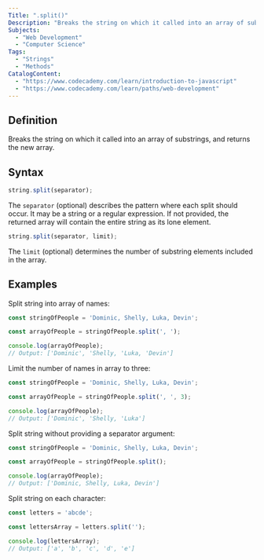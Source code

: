 ```yaml
---
Title: ".split()"
Description: "Breaks the string on which it called into an array of substrings, and returns the new array. "
Subjects:
  - "Web Development"
  - "Computer Science"
Tags:
  - "Strings"
  - "Methods"
CatalogContent:
  - "https://www.codecademy.com/learn/introduction-to-javascript"
  - "https://www.codecademy.com/learn/paths/web-development"
---
```


## Definition

Breaks the string on which it called into an array of substrings, and returns the new array. 

## Syntax

```js
string.split(separator);
```

The `separator` (optional) describes the pattern where each split should occur. It may be a string or a regular expression. If not provided, the returned array will contain the entire string as its lone element.

```js
string.split(separator, limit);
```

The `limit` (optional) determines the number of substring elements included in the array.  

## Examples

Split string into array of names:

```js
const stringOfPeople = 'Dominic, Shelly, Luka, Devin';

const arrayOfPeople = stringOfPeople.split(', ');

console.log(arrayOfPeople);
// Output: ['Dominic', 'Shelly, 'Luka, 'Devin']
```

Limit the number of names in array to three:

```js
const stringOfPeople = 'Dominic, Shelly, Luka, Devin';

const arrayOfPeople = stringOfPeople.split(', ', 3);

console.log(arrayOfPeople);
// Output: ['Dominic', 'Shelly, 'Luka']
```

Split string without providing a separator argument:

```js
const stringOfPeople = 'Dominic, Shelly, Luka, Devin';

const arrayOfPeople = stringOfPeople.split();

console.log(arrayOfPeople);
// Output: ['Dominic, Shelly, Luka, Devin']
```

Split string on each character:
```js
const letters = 'abcde';

const lettersArray = letters.split('');

console.log(lettersArray);
// Output: ['a', 'b', 'c', 'd', 'e']
```

